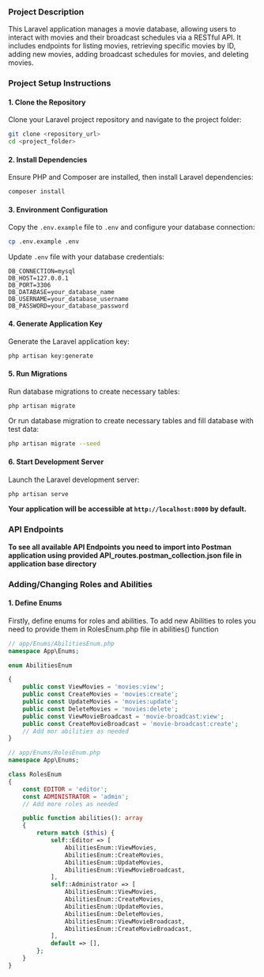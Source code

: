 ### Project Description

This Laravel application manages a movie database, allowing users to interact with movies and their broadcast schedules via a RESTful API. It includes endpoints for listing movies, retrieving specific movies by ID, adding new movies, adding broadcast schedules for movies, and deleting movies.
### Project Setup Instructions

#### 1. Clone the Repository

Clone your Laravel project repository and navigate to the project folder:
```bash
git clone <repository_url> 
cd <project_folder>
```
#### 2. Install Dependencies

Ensure PHP and Composer are installed, then install Laravel dependencies:
```bash
composer install
```
#### 3. Environment Configuration

Copy the `.env.example` file to `.env` and configure your database connection:
```bash
cp .env.example .env
```
Update `.env` file with your database credentials:
```dotenv
DB_CONNECTION=mysql 
DB_HOST=127.0.0.1 
DB_PORT=3306 
DB_DATABASE=your_database_name 
DB_USERNAME=your_database_username 
DB_PASSWORD=your_database_password
```
#### 4. Generate Application Key

Generate the Laravel application key:
```bash
php artisan key:generate
```
#### 5. Run Migrations

Run database migrations to create necessary tables:
```bash
php artisan migrate
```
Or run database migration to create necessary tables and fill database with test data:
```bash
php artisan migrate --seed
```
#### 6. Start Development Server

Launch the Laravel development server:
```bash
php artisan serve
```

**Your application will be accessible at `http://localhost:8000` by default.**

### API Endpoints

**To see all available API Endpoints you need to import into Postman application using provided API_routes.postman_collection.json file in application base directory**
### Adding/Changing Roles and Abilities

#### 1. Define Enums

Firstly, define enums for roles and abilities. To add new Abilities to roles you need to provide them in RolesEnum.php file in abilities() function
```php
// app/Enums/AbilitiesEnum.php
namespace App\Enums;

enum AbilitiesEnum

{
    public const ViewMovies = 'movies:view';
    public const CreateMovies = 'movies:create';
    public const UpdateMovies = 'movies:update';
    public const DeleteMovies = 'movies:delete';
    public const ViewMovieBroadcast = 'movie-broadcast:view';
    public const CreateMovieBroadcast = 'movie-broadcast:create';
    // Add mor abilities as needed
}

```
```php
// app/Enums/RolesEnum.php 
namespace App\Enums; 

class RolesEnum 
{ 
	const EDITOR = 'editor'; 
	const ADMINISTRATOR = 'admin'; 
	// Add more roles as needed

    public function abilities(): array
    {
        return match ($this) {
            self::Editor => [
                AbilitiesEnum::ViewMovies,
                AbilitiesEnum::CreateMovies,
                AbilitiesEnum::UpdateMovies,
                AbilitiesEnum::ViewMovieBroadcast,
            ],
            self::Administrator => [
                AbilitiesEnum::ViewMovies,
                AbilitiesEnum::CreateMovies,
                AbilitiesEnum::UpdateMovies,
                AbilitiesEnum::DeleteMovies,
                AbilitiesEnum::ViewMovieBroadcast,
                AbilitiesEnum::CreateMovieBroadcast,
            ],
            default => [],
        };
    }
}
```
